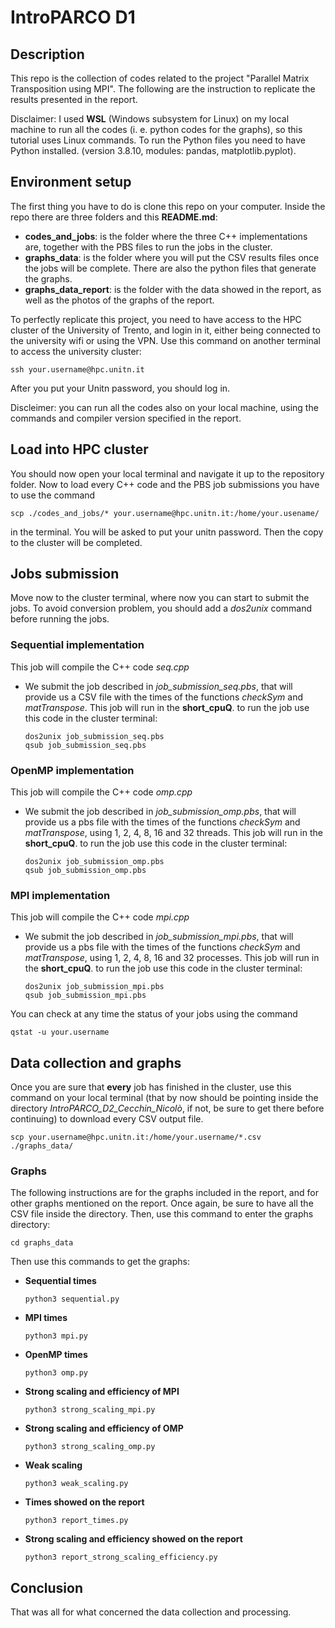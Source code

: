 # IntroPARCO D1


## Description
This repo is the collection of codes related to the project "Parallel Matrix Transposition using MPI". The following are the instruction to replicate the results presented in the report.

Disclaimer: I used **WSL** (Windows subsystem for Linux) on my local machine to run all the codes (i. e. python codes for the graphs), so this tutorial uses Linux commands.
To run the Python files you need to have Python installed. (version 3.8.10, modules: pandas, matplotlib.pyplot).


## Environment setup
The first thing you have to do is clone this repo on your computer. Inside the repo there are three folders and this **README.md**:
- **codes_and_jobs**: is the folder where the three C++ implementations are, together with the PBS files to run the jobs in the cluster.
- **graphs_data**: is the folder where you will put the CSV results files once the jobs will be complete. There are also the python files that generate the graphs.
- **graphs_data_report**: is the folder with the data showed in the report, as well as the photos of the graphs of the report.

To perfectly replicate this project, you need to have access to the HPC cluster of the University of Trento, and login in it, either being connected to the university wifi or using the VPN.
Use this command on another terminal to access the university cluster:
```
ssh your.username@hpc.unitn.it
```
After you put your Unitn password, you should log in.

Discleimer: you can run all the codes also on your local machine, using the commands and compiler version specified in the report.


## Load into HPC cluster
You should now open your local terminal and navigate it up to the repository folder. Now to load every C++ code and the PBS job submissions you have to use the command
```
scp ./codes_and_jobs/* your.username@hpc.unitn.it:/home/your.usename/
```
in the terminal. You will be asked to put your unitn password. Then the copy to the cluster will be completed.


## Jobs submission
Move now to the cluster terminal, where now you can start to submit the jobs.
To avoid conversion problem, you should add a *dos2unix* command before running the jobs.

### Sequential implementation
This job will compile the C++ code *seq.cpp*
- We submit the job described in *job_submission_seq.pbs*, that will provide us a CSV file with the times of the functions *checkSym* and *matTranspose*. This job will run in the **short_cpuQ**. to run the job use this code in the cluster terminal:
    ```
    dos2unix job_submission_seq.pbs
    qsub job_submission_seq.pbs
    ```

### OpenMP implementation
This job will compile the C++ code *omp.cpp*
- We submit the job described in *job_submission_omp.pbs*, that will provide us a pbs file with the times of the functions *checkSym* and *matTranspose*, using 1, 2, 4, 8, 16 and 32 threads. This job will run in the **short_cpuQ**. to run the job use this code in the cluster terminal:
    ```
    dos2unix job_submission_omp.pbs
    qsub job_submission_omp.pbs
    ```

### MPI implementation
This job will compile the C++ code *mpi.cpp*
- We submit the job described in *job_submission_mpi.pbs*, that will provide us a pbs file with the times of the functions *checkSym* and *matTranspose*, using 1, 2, 4, 8, 16 and 32 processes. This job will run in the **short_cpuQ**. to run the job use this code in the cluster terminal:
    ```
    dos2unix job_submission_mpi.pbs
    qsub job_submission_mpi.pbs
    ```

You can check at any time the status of your jobs using the command
```
qstat -u your.username
```


## Data collection and graphs
Once you are sure that **every** job has finished in the cluster, use this command on your local terminal (that by now should be pointing inside the directory *IntroPARCO_D2_Cecchin_Nicolò*, if not, be sure to get there before continuing) to download every CSV output file.
```
scp your.username@hpc.unitn.it:/home/your.username/*.csv ./graphs_data/
```

### Graphs 
The following instructions are for the graphs included in the report, and for other graphs mentioned on the report.
Once again, be sure to have all the CSV file inside the directory. Then, use this command to enter the graphs directory:
```
cd graphs_data
```
Then use this commands to get the graphs:
- **Sequential times**
    ```
    python3 sequential.py
    ```
- **MPI times**
    ```
    python3 mpi.py
    ```
- **OpenMP times**
    ```
    python3 omp.py
    ```
- **Strong scaling and efficiency of MPI**
    ```
    python3 strong_scaling_mpi.py
    ```
- **Strong scaling and efficiency of OMP**
    ```
    python3 strong_scaling_omp.py
    ```
- **Weak scaling**
    ```
    python3 weak_scaling.py
    ```
- **Times showed on the report**
    ```
    python3 report_times.py
    ```
- **Strong scaling and efficiency showed on the report**
    ```
    python3 report_strong_scaling_efficiency.py
    ```

## Conclusion
That was all for what concerned the data collection and processing.